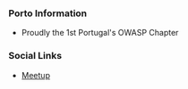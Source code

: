 ### Porto Information
* Proudly the 1st Portugal's OWASP Chapter

### Social Links
* [Meetup](https://www.meetup.com/meetup-group-wvzqxqhz/)
